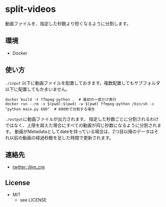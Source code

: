 split-videos
=======================

動画ファイルを、指定した秒数より短くなるように分割します。

## 環境

* Docker

## 使い方

`./input` 以下に動画ファイルを配置しておきます。複数配置してもサブフォルダ以下に配置してもかまいません。

```
docker build -t ffmpeg-python .  # 最初の一度だけ実行
docker run --rm -v $(pwd):$(pwd) -w $(pwd) ffmpeg-python /bin/sh -c "python main.py 600"  # 600秒で分割する場合
```

`./output`に動画ファイルが出力されます。
指定した秒数ごとに分割されるわけではなく、上限を超えた場合にすべての動画が同じ秒数になるように分割されます。
動画がMetadataとしてdateを持っている場合は、2つ目以降のデータはそれ以前の動画の経過秒数を足した時間で更新されます。

## 連絡先

* [twitter: @m_cre](https://twitter.com/m_cre)

## License

* MIT
  + see LICENSE

